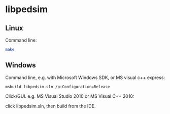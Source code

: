 libpedsim
=========

## Linux

Command line:
```bash
make
```

## Windows

Command line, e.g. with Microsoft Windows SDK, or MS visual c++ express:
```
msbuild libpedsim.sln /p:Configuration=Release
```

Click/GUI. e.g. MS Visual Studio 2010 or MS Visual C++ 2010:

click libpedsim.sln, then build from the IDE.

